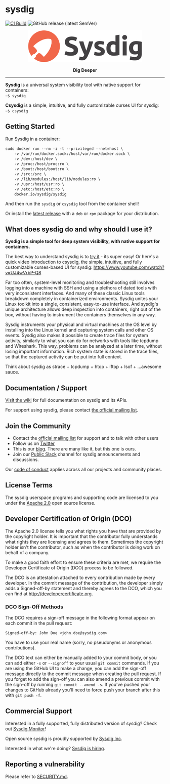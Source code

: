 sysdig
======
[![CI Build](https://github.com/draios/sysdig/actions/workflows/ci.yaml/badge.svg)](https://github.com/draios/sysdig/actions/workflows/ci.yaml) ![GitHub release (latest SemVer)](https://img.shields.io/github/v/release/draios/sysdig)

<p align="center"><img src="https://raw.githubusercontent.com/draios/sysdig/dev/img/logo_large.png" width="360"></p>
<p align="center"><b>Dig Deeper</b></p>

<hr>

**Sysdig** is a universal system visibility tool with native support for containers:  
`~$ sysdig`

**Csysdig** is a simple, intuitive, and fully customizable curses UI for sysdig:  
`~$ csysdig`

Getting Started
---

Run Sysdig in a container:

```
sudo docker run --rm -i -t --privileged --net=host \
    -v /var/run/docker.sock:/host/var/run/docker.sock \
    -v /dev:/host/dev \
    -v /proc:/host/proc:ro \
    -v /boot:/host/boot:ro \
    -v /src:/src \
    -v /lib/modules:/host/lib/modules:ro \
    -v /usr:/host/usr:ro \
    -v /etc:/host/etc:ro \
    docker.io/sysdig/sysdig
```

And then run the `sysdig` or `csysdig` tool from the container shell!

Or install the [latest release](https://github.com/draios/sysdig/releases/latest) with a `deb` or `rpm` package for your distribution.

What does sysdig do and why should I use it?
---
**Sysdig is a simple tool for deep system visibility, with native support for containers.**

The best way to understand sysdig is to [try it](https://github.com/draios/sysdig/wiki/How-to-Install-Sysdig-for-Linux) - its super easy! Or here's a quick video introduction to csysdig, the simple, intuitive, and fully customizable curses-based UI for sysdig: https://www.youtube.com/watch?v=UJ4wVrbP-Q8

Far too often, system-level monitoring and troubleshooting still involves logging into a machine with SSH and using a plethora of dated tools with very inconsistent interfaces. And many of these classic Linux tools breakdown completely in containerized environments. Sysdig unites your Linux toolkit into a single, consistent, easy-to-use interface. And sysdig's unique architecture allows deep inspection into containers, right out of the box, without having to instrument the containers themselves in any way.

Sysdig instruments your physical and virtual machines at the OS level by installing into the Linux kernel and capturing system calls and other OS events. Sysdig also makes it possible to create trace files for system activity, similarly to what you can do for networks with tools like tcpdump and Wireshark. This way, problems can be analyzed at a later time, without losing important information. Rich system state is stored in the trace files, so that the captured activity can be put into full context.

Think about sysdig as strace + tcpdump + htop + iftop + lsof + ...awesome sauce.

Documentation / Support
---
[Visit the wiki](https://github.com/draios/sysdig/wiki) for full documentation on sysdig and its APIs.  

For support using sysdig, please contact [the official mailing list](https://groups.google.com/forum/#!forum/sysdig).  

Join the Community
---
* Contact the [official mailing list](https://groups.google.com/forum/#!forum/sysdig) for support and to talk with other users
* Follow us on [Twitter](https://twitter.com/sysdig)
* This is our [blog](https://sysdig.com/blog/). There are many like it, but this one is ours.
* Join our [Public Slack](https://slack.sysdig.com) channel for sysdig announcements and discussions.

Our [code of conduct](CODE_OF_CONDUCT.md) applies across all our projects and community places.

License Terms
---
The sysdig userspace programs and supporting code are licensed to you under the [Apache 2.0](./COPYING) open source license.

Developer Certification of Origin (DCO)
---
The Apache 2.0 license tells you what rights you have that are provided by the copyright holder. It is important that the contributor fully understands what rights they are licensing and agrees to them. Sometimes the copyright holder isn't the contributor, such as when the contributor is doing work on behalf of a company.

To make a good faith effort to ensure these criteria are met, we require the Developer Certificate of Origin (DCO) process to be followed.

The DCO is an attestation attached to every contribution made by every developer. In the commit message of the contribution, the developer simply adds a Signed-off-by statement and thereby agrees to the DCO, which you can find at http://developercertificate.org.

### DCO Sign-Off Methods
The DCO requires a sign-off message in the following format appear on each commit in the pull request:

```
Signed-off-by: John Doe <john.doe@sysdig.com>
```

You have to use your real name (sorry, no pseudonyms or anonymous contributions).

The DCO text can either be manually added to your commit body, or you can add either `-s` or `--signoff` to your usual `git commit` commands. If you are using the GitHub UI to make a change, you can add the sign-off message directly to the commit message when creating the pull request. If you forget to add the sign-off you can also amend a previous commit with the sign-off by running `git commit --amend -s`. If you've pushed your changes to GitHub already you'll need to force push your branch after this with `git push -f`.

Commercial Support
---
Interested in a fully supported, fully distributed version of sysdig? Check out [Sysdig Monitor](https://sysdig.com/products/monitor/)!

Open source sysdig is proudly supported by [Sysdig Inc](https://sysdig.com/company/).  

Interested in what we're doing? [Sysdig is hiring](https://sysdig.com/jobs/).

Reporting a vulnerability
---
Please refer to [SECURITY.md](SECURITY.md).
